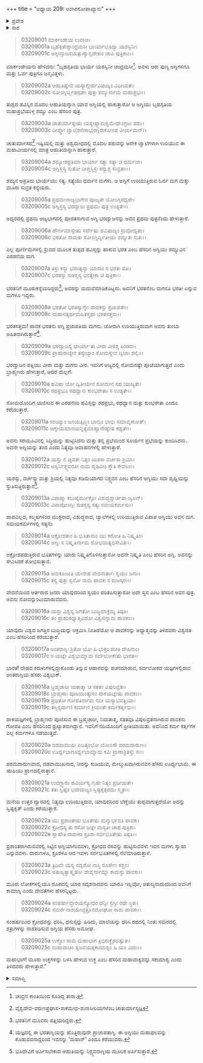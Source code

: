 +++
title = "ಅಧ್ಯಾಯ 209: ಅಂಗಿರಸೋಪಾಖ್ಯಾನಃ"
+++

<details><summary>ಪ್ರವೇಶ</summary>


।।   ಓಂ ಓಂ ನಮೋ ನಾರಾಯಣಾಯ।।   ಶ್ರೀ ವೇದವ್ಯಾಸಾಯ ನಮಃ ।।

ಶ್ರೀ ಕೃಷ್ಣದ್ವೈಪಾಯನ ವೇದವ್ಯಾಸ ವಿರಚಿತ  

**ಶ್ರೀ ಮಹಾಭಾರತ**

**ಆರಣ್ಯಕ ಪರ್ವ**

**ಮಾರ್ಕಂಡೇಯಸಮಸ್ಯಾ ಪರ್ವ**

**ಅಧ್ಯಾಯ 209**

</details>


<details><summary>ಸಾರ</summary>

ಅಗ್ನಿಗಳ ವರ್ಣನೆಯು ಮುಂದುವರೆದುದು (1-25).

</details>



> 03209001 ಮಾರ್ಕಂಡೇಯ ಉವಾಚ।  
03209001a ಬೃಹಸ್ಪತೇಶ್ಚಾಂದ್ರಮಸೀ ಭಾರ್ಯಾಭೂದ್ಯಾ ಯಶಸ್ವಿನೀ।  
03209001c ಅಗ್ನೀನ್ಸಾಜನಯತ್ಪುಣ್ಯಾನ್ಷಡೇಕಾಂ ಚಾಪಿ ಪುತ್ರಿಕಾಂ।।

ಮಾರ್ಕಂಡೇಯನು ಹೇಳಿದನು: “ಬೃಹಸ್ಪತಿಯ ಭಾರ್ಯೆ ಯಶಸ್ವಿನೀ ಚಂದ್ರಮಸೀ[^1]. ಅವಳು ಆರು ಪುಣ್ಯ ಅಗ್ನಿಗಳಿಗೂ ಮತ್ತು ಓರ್ವ ಪುತ್ರಿಗೂ ಜನ್ಮವಿತ್ತಳು.

> 03209002a ಆಹುತಿಷ್ವೇವ ಯಸ್ಯಾಗ್ನೇರ್ಹವಿಷಾಜ್ಯಂ ವಿಧೀಯತೇ।  
03209002c ಸೋಽಗ್ನಿರ್ಬೃಹಸ್ಪತೇಃ ಪುತ್ರಃ ಶಮ್ಯುರ್ನಾಮ ಮಹಾಪ್ರಭಃ।।

ತುಪ್ಪದ ಹವಿಸ್ಸಿನ ಮೊದಲ ಆಹುತಿಯನ್ನಾಗಿ ಯಾವ ಅಗ್ನಿಯಲ್ಲಿ ಹಾಕುತ್ತಾರೋ ಆ ಅಗ್ನಿಯು ಬೃಹಸ್ಪತಿಯ ಮಹಾಪ್ರಭೆಯುಳ್ಳ ಶಮ್ಯು ಎಂಬ ಹೆಸರಿನ ಪುತ್ರ.

> 03209003a ಚಾತುರ್ಮಾಸ್ಯೇಷು ಯಸ್ಯೇಷ್ಟ್ಯಾಮಶ್ವಮೇಧೇಽಗ್ರಜಃ ಪಶುಃ।  
03209003c ದೀಪ್ತೋ ಜ್ವಾಲೈರನೇಕಾಭೈರಗ್ನಿರೇಕೋಽಥ ವೀರ್ಯವಾನ್।।

ಚಾತುರ್ಮಾಸದ[^2] ಇಷ್ಟಿಯಲ್ಲಿ ಮತ್ತು ಅಶ್ವಮೇಧದಲ್ಲಿ ಮೊದಲ ಪಶುವನ್ನು ಅನೇಕ ಜ್ವಾಲೆಗಳಾಗಿ ಉರಿಯುವ ಈ ಮಹಾವೀರ್ಯನಲ್ಲಿ ಮಾತ್ರ ಆಹುತಿಯನ್ನಾಗಿ ಹಾಕುತ್ತಾರೆ.

> 03209004a ಶಮ್ಯೋರಪ್ರತಿಮಾ ಭಾರ್ಯಾ ಸತ್ಯಾ ಸತ್ಯಾ ಚ ಧರ್ಮಜಾ।   
03209004c ಅಗ್ನಿಸ್ತಸ್ಯ ಸುತೋ ದೀಪ್ತಸ್ತಿಸ್ರಃ ಕನ್ಯಾಶ್ಚ ಸುವ್ರತಾಃ।।

ಶಮ್ಯನ ಅಪ್ರತಿಮ ಭಾರ್ಯೆಯು ಸತ್ಯ. ಸತ್ಯೆಯು ಧರ್ಮನ ಮಗಳು. ಆ ಅಗ್ನಿಗೆ ಉರಿಯುತ್ತಿರುವ ಓರ್ವ ಮಗ ಮತ್ತು ಮೂರು ಸುವ್ರತ ಕನ್ಯೆಯರು.

> 03209005a ಪ್ರಥಮೇನಾಜ್ಯಭಾಗೇನ ಪೂಜ್ಯತೇ ಯೋಽಗ್ನಿರಧ್ವರೇ।  
03209005c ಅಗ್ನಿಸ್ತಸ್ಯ ಭರದ್ವಾಜಃ ಪ್ರಥಮಃ ಪುತ್ರ ಉಚ್ಯತೇ।।

ಅಧ್ವರದಲ್ಲಿ ಪ್ರಥಮ ಆಜ್ಯಭಾಗದಲ್ಲಿ ಪೂಜಿತನಾಗುವ ಅಗ್ನಿ ಭರದ್ವಾಜನನ್ನು ಅವನ ಪ್ರಥಮ ಪುತ್ರನೆಂದು ಹೇಳುತ್ತಾರೆ.

> 03209006a ಪೌರ್ಣಮಾಸ್ಯೇಷು ಸರ್ವೇಷು ಹವಿಷಾಜ್ಯಂ ಸ್ರುವೋದ್ಯತಂ।  
03209006c ಭರತೋ ನಾಮತಃ ಸೋಽಗ್ನಿರ್ದ್ವಿತೀಯಃ ಶಮ್ಯುತಃ ಸುತಃ।।

ಎಲ್ಲ ಪೂರ್ಣಿಮೆಗಳಲ್ಲಿ ಸ್ರುವದ ಮೂಲಕ ತುಪ್ಪದ ಹವಿಸ್ಸನ್ನು ಹಾಕುವ ಭರತ ಎಂಬ ಹೆಸರಿನ ಅಗ್ನಿಯು ಶಮ್ಯುವಿನ ಎರಡನೆಯ ಮಗ.

> 03209007a ತಿಸ್ರಃ ಕನ್ಯಾ ಭವಂತ್ಯನ್ಯಾ ಯಾಸಾಂ ಸ ಭರತಃ ಪತಿಃ।  
03209007c ಭರತಸ್ತು ಸುತಸ್ತಸ್ಯ ಭರತ್ಯೇಕಾ ಚ ಪುತ್ರಿಕಾ।।

ಭರತನಿಗೆ ಮೂರುಕನ್ಯೆಯರಿದ್ದರು[^3], ಅವರನ್ನು ಮದುವೆಮಾಡಿಕೊಟ್ಟನು. ಅವನಿಗೆ ಭರತನೆಂಬ ಮಗನೂ ಭರತೀ ಎನ್ನುವ ಮಗಳೂ ಇದ್ದರು.

> 03209008a ಭರತೋ ಭರತಸ್ಯಾಗ್ನೇಃ ಪಾವಕಸ್ತು ಪ್ರಜಾಪತೇಃ।  
03209008c ಮಹಾನತ್ಯರ್ಥಮಹಿತಸ್ತಥಾ ಭರತಸತ್ತಮ।।

ಭರತಸತ್ತಮ! ಪಾವಕ ಭರತನು ಅಗ್ನಿ ಪ್ರಜಾಪತಿಯ ಮಗನು. ಜೋರಾಗಿ ಉರಿಯುತ್ತಿರುವಾಗ ಅವನು ತುಂಬಾ ಅಹಿತನಾಗಿರುತ್ತಾನೆ[^4].

> 03209009a ಭರದ್ವಾಜಸ್ಯ ಭಾರ್ಯಾ ತು ವೀರಾ ವೀರಶ್ಚ ಪಿಂಡದಃ।  
03209009c ಪ್ರಾಹುರಾಜ್ಯೇನ ತಸ್ಯೇಜ್ಯಾಂ ಸೋಮಸ್ಯೇವ ದ್ವಿಜಾಃ ಶನೈಃ।।

ಭರದ್ವಾಜನ ಪತ್ನಿಯು ವೀರಾ ಮತ್ತು ಮಗನು ವೀರ. ಇವನಿಗೆ ಆಜ್ಯದಲ್ಲಿ ಸೋಮನಷ್ಟೇ ಪೂಜೆಯಾಗುತ್ತದೆ ಎಂದು ಬ್ರಾಹ್ಮಣರು ಹೇಳುತ್ತಾರೆ, ಆದರೆ ಮೆಲ್ಲಗೆ.

> 03209010a ಹವಿಷಾ ಯೋ ದ್ವಿತೀಯೇನ ಸೋಮೇನ ಸಹ ಯುಜ್ಯತೇ।  
03209010c ರಥಪ್ರಭೂ ರಥಧ್ವಾನಃ ಕುಂಭರೇತಾಃ ಸ ಉಚ್ಯತೇ।।

ಸೋಮದೊಂದಿಗೆ ಯಜಿಸುವ ಈ ಎರಡನೆಯ ಹವಿಸ್ಸನ್ನು ರಥಪ್ರಭು, ರಥಧ್ವಾನ ಮತ್ತು ಕುಂಭರೇತಾ ಎಂದೂ ಕರೆಯುತ್ತಾರೆ.

> 03209011a ಸರಯ್ವಾಂ ಜನಯತ್ಸಿದ್ಧಿಂ ಭಾನುಂ ಭಾಭಿಃ ಸಮಾವೃಣೋತ್।  
03209011c ಆಗ್ನೇಯಮಾನಯನ್ನಿತ್ಯಮಾಹ್ವಾನೇಷ್ವೇಷ ಕಥ್ಯತೇ।।

ಅವನು ಸರಯೂವಿನಲ್ಲಿ ಸಿದ್ಧಿಯನ್ನು ಹುಟ್ಟಿಸಿದನು ಮತ್ತು ತನ್ನ ಪ್ರಭೆಯಿಂದ ಸೂರ್ಯನ ಪ್ರಭೆಯನ್ನು ಕುಂದಿಸಿದನು. ಅವನೇ ಅಗ್ನಿಯನ್ನು ತಂದ ಎಂದು ನಿತ್ಯವೂ ಆವಾಹನಗಳಲ್ಲಿ ಹೇಳುತ್ತಾರೆ.

> 03209012a ಯಸ್ತು ನ ಚ್ಯವತೇ ನಿತ್ಯಂ ಯಶಸಾ ವರ್ಚಸಾ ಶ್ರಿಯಾ।  
03209012c ಅಗ್ನಿರ್ನಿಶ್ಚ್ಯವನೋ ನಾಮ ಪೃಥಿವೀಂ ಸ್ತೌತಿ ಕೇವಲಂ।।

ಯಶಸ್ಸು, ವರ್ಚಸ್ಸು ಮತ್ತು ಶ್ರಿಯಲ್ಲಿ ನಿತ್ಯವೂ ಕಡಿಮೆಯಾಗದ ನಿಶ್ಚ್ಯವನ ಎಂಬ ಹೆಸರಿನ ಅಗ್ನಿಯು ಸದಾ ಪೃಥ್ವಿಯನ್ನು ಸ್ತುತಿಸುತ್ತಿರುತ್ತಾನೆ[^5].

> 03209013a ವಿಪಾಪ್ಮಾ ಕಲುಷೈರ್ಮುಕ್ತೋ ವಿಶುದ್ಧಶ್ಚಾರ್ಚಿಷಾ ಜ್ವಲನ್।   
03209013c ವಿಪಾಪೋಽಗ್ನಿಃ ಸುತಸ್ತಸ್ಯ ಸತ್ಯಃ ಸಮಯಕರ್ಮಸು।।

ಪಾಪವಿಲ್ಲದ, ಕಲ್ಮಷಗಳಿಂದ ಮುಕ್ತನಾದ, ವಿಶುದ್ಧನಾದ, ಜ್ವಾಲೆಗಳಲ್ಲಿ ಉರಿಯುತ್ತಿರುವ ವಿಪಾಪ ಅಗ್ನಿಯು ಅವನ ಮಗ. ಸಮಯಕರ್ಮಗಳಲ್ಲಿ ಸತ್ಯನು.

> 03209014a ಆಕ್ರೋಶತಾಂ ಹಿ ಭೂತಾನಾಂ ಯಃ ಕರೋತಿ ಹಿ ನಿಷ್ಕೃತಿಂ।  
03209014c ಅಗ್ನಿಃ ಸ ನಿಷ್ಕೃತಿರ್ನಾಮ ಶೋಭಯತ್ಯಭಿಸೇವಿತಃ।।

ಆಕ್ರೋಶಪಡುತ್ತಿರುವ ಭೂತಗಳನ್ನು ಯಾರು ನಿಷ್ಕೃತಿಗೊಳಿಸುತ್ತಾನೋ ಅವನೇ ನಿಷ್ಕೃತಿ ಎಂಬ ಹೆಸರಿನ ಅಗ್ನಿ. ಅವನನ್ನು ಸೇವಿಸಿದರೆ ಶೋಭಿಸುತ್ತಾನೆ.

> 03209015a ಅನುಕೂಜಂತಿ ಯೇನೇಹ ವೇದನಾರ್ತಾಃ ಸ್ವಯಂ ಜನಾಃ।  
03209015c ತಸ್ಯ ಪುತ್ರಃ ಸ್ವನೋ ನಾಮ ಪಾವಕಃ ಸ ರುಜಸ್ಕರಃ।।

ವೇದನೆಯಿಂದ ಆರ್ತರಾದ ಜನರು ಯಾವುದರಿಂದ ಸ್ವಯಂ ಪರಿತಪಿಸುತ್ತಾರೋ ಅದೇ ಸ್ವನ ಎಂಬ ಹೆಸರಿನ ಅವನ ಪುತ್ರ. ಅವನು ನೋವನ್ನುಂಟುಮಾಡುವವನು.

> 03209016a ಯಸ್ತು ವಿಶ್ವಸ್ಯ ಜಗತೋ ಬುದ್ಧಿಮಾಕ್ರಮ್ಯ ತಿಷ್ಠತಿ।   
03209016c ತಂ ಪ್ರಾಹುರಧ್ಯಾತ್ಮವಿದೋ ವಿಶ್ವಜಿನ್ನಾಮ ಪಾವಕಂ।।

ಯಾವುದು ವಿಶ್ವದ ಜಗತ್ತಿನ ಬುದ್ಧಿಯನ್ನು ಆಕ್ರಮಿಸಿ ನಿಂತಿದೆಯೋ ಆ ಪಾವಕನನ್ನು ಆಧ್ಯಾತ್ಮವನ್ನು ತಿಳಿದವರು ವಿಶ್ವಜಿತ ಎಂಬ ಹೆಸರಿನಿಂದ ಕರೆಯುತ್ತಾರೆ.

> 03209017a ಅಂತರಾಗ್ನಿಃ ಶ್ರಿತೋ ಯೋ ಹಿ ಭುಕ್ತಂ ಪಚತಿ ದೇಹಿನಾಂ।  
03209017c ಸ ಯಜ್ಞೇ ವಿಶ್ವಭುಮ್ನಾಮ ಸರ್ವಲೋಕೇಷು ಭಾರತ।।

ಭಾರತ! ದೇಹದ ಕರುಳುಗಳಲ್ಲಿದ್ದುಕೊಂಡು ತಿನ್ನುವ ಆಹಾರವನ್ನು ಪಚನಮಾಡುವ, ಸರ್ವಲೋಕದ ಯಜ್ಞಗಳಲ್ಲಿರುವ ಅಂತರಾಗ್ನಿಯ ಹೆಸರು ವಿಶ್ವಭುಕ್.

> 03209018a ಬ್ರಹ್ಮಚಾರೀ ಯತಾತ್ಮಾ ಚ ಸತತಂ ವಿಪುಲವ್ರತಃ।  
03209018c ಬ್ರಾಹ್ಮಣಾಃ ಪೂಜಯಂತ್ಯೇನಂ ಪಾಕಯಜ್ಞೇಷು ಪಾವಕಂ।।  
03209019a ಪ್ರಥಿತೋ ಗೋಪತಿರ್ನಾಮ ನದೀ ಯಸ್ಯಾಭವತ್ಪ್ರಿಯಾ।  
03209019c ತಸ್ಮಿನ್ಸರ್ವಾಣಿ ಕರ್ಮಾಣಿ ಕ್ರಿಯಂತೇ ಕರ್ಮಕರ್ತೃಭಿಃ।।

ಪಾಕಯಜ್ಞಗಳಲ್ಲಿ ಬ್ರಾಹ್ಮಣರು ಪೂಜಿಸುವ ಈ ಬ್ರಹ್ಮಚಾರೀ, ನಿಯತಾತ್ಮ, ಸತತವೂ ವಿಪುಲವ್ರತನಾಗಿರುವ ಪಾವಕನು ಗೋಪತಿ ಎಂಬ ಹೆಸರಿನಿಂದ ಪ್ರಖ್ಯಾತನಾಗಿದ್ದಾನೆ. ಇವನಿಗೆ ನದಿಯೊಂದಿಗೆ ಪ್ರೀತಿಯಾಯಿತು. ಅವನಿಂದ ಕರ್ಮ ಕರ್ತೃಗಳ ಎಲ್ಲ ಕರ್ಮಗಳೂ ನಡೆಯುತ್ತವೆ.

> 03209020a ವಡವಾಮುಖಃ ಪಿಬತ್ಯಂಭೋ ಯೋಽಸೌ ಪರಮದಾರುಣಃ।  
03209020c ಊರ್ಧ್ವಭಾಗೂರ್ಧ್ವಭಾಮ್ನಾಮ ಕವಿಃ ಪ್ರಾಣಾಶ್ರಿತಸ್ತು ಸಃ।।

ಪರಮದಾರುಣವಾದ, ವಡವಾಮುಖನಾದ, ನೀರನ್ನು ಕುಡಿಯುವ, ಮೇಲ್ಮುಖವಾಗಿರುವವನ ಹೆಸರು ಊರ್ಧ್ವಭಾಮ. ಈ ಋಷಿಯು ಪ್ರಾಣದಲ್ಲಿರುತ್ತಾನೆ.

> 03209021a ಉದಗ್ದ್ವಾರಂ ಹವಿರ್ಯಸ್ಯ ಗೃಹೇ ನಿತ್ಯಂ ಪ್ರದೀಯತೇ।  
03209021c ತತಃ ಸ್ವಿಷ್ಟಂ ಭವೇದಾಜ್ಯಂ ಸ್ವಿಷ್ಟಕೃತ್ಪರಮಃ ಸ್ಮೃತಃ।।

ಮನೆಯ ಉತ್ತರ ದ್ವಾರದಲ್ಲಿ ನಿತ್ಯವೂ ಉರಿಯುತ್ತಿರುವ, ಯಾವುದರಿಂದ ಬೆಣ್ಣೆಯು ತುಪ್ಪವಾಗುತ್ತದೆಯೋ ಅದನ್ನು ಸ್ವಿಷ್ಟಕೃತ್ ಎಂದು ಕರೆಯುತ್ತಾರೆ.

> 03209022a ಯಃ ಪ್ರಶಾಂತೇಷು ಭೂತೇಷು ಮನ್ಯುರ್ಭವತಿ ಪಾವಕಃ।  
03209022c ಕ್ರೋಧಸ್ಯ ತು ರಸೋ ಜಜ್ಞೇ ಮನ್ಯತೀ ಚಾಥ ಪುತ್ರಿಕಾ।  
03209022e ಸ್ವಾಹೇತಿ ದಾರುಣಾ ಕ್ರೂರಾ ಸರ್ವಭೂತೇಷು ತಿಷ್ಠತಿ।।

ಪ್ರಶಾಂತರಾಗಿರುವವರಲ್ಲಿ ಸಿಟ್ಟಿನ ಅಗ್ನಿಯಾಗುವವಳು, ಕ್ರೋಧದ ರಸವನ್ನು ಹುಟ್ಟಿಸುವವಳು ಇವನ ಮಗಳು ಸ್ವಾಹಾ ಎನ್ನುವವಳು. ದಾರುಣಳೂ, ಕ್ರೂರಳೂ ಆದ ಇವಳು ಸರ್ವಭೂತಗಳಲ್ಲಿ ನೆಲೆಮಾಡಿರುತ್ತಾಳೆ.

> 03209023a ತ್ರಿದಿವೇ ಯಸ್ಯ ಸದೃಶೋ ನಾಸ್ತಿ ರೂಪೇಣ ಕಶ್ಚನ।  
03209023c ಅತುಲ್ಯತ್ವಾತ್ಕೃತೋ ದೇವೈರ್ನಾಮ್ನಾ ಕಾಮಸ್ತು ಪಾವಕಃ।।

ಮೂರು ಲೋಕಗಳಲ್ಲಿಯೂ ರೂಪದಲ್ಲಿ ಯಾರ ಸದೃಶನಾದವನು ಯಾರೂ ಇಲ್ಲವೋ, ಅತುಲ್ಯನಾದುದರಿಂದ ಅವನಿಗೆ ಕಾಮಾಗ್ನಿ ಎಂದು ದೇವತೆಗಳು ಹೆಸರನ್ನಿಟ್ಟರು.

> 03209024a ಸಂಹರ್ಷಾದ್ಧಾರಯನ್ಕ್ರೋಧಂ ಧನ್ವೀ ಸ್ರಗ್ವೀ ರಥೇ ಸ್ಥಿತಃ।   
03209024c ಸಮರೇ ನಾಶಯೇಚ್ಚತ್ರೂನಮೋಘೋ ನಾಮ ಪಾವಕಃ।।

ಸಂಹರ್ಷದಿಂದ ಕ್ರೋಧವನ್ನು ಧರಿಸಿ, ಧನುಸ್ಸನ್ನು ಹಿಡಿದು, ಮಾಲೆಯನ್ನು ಧರಿಸಿ ರಥದಲ್ಲಿ ನಿಂತು ಸಮರದಲ್ಲಿ ಶತ್ರುಗಳನ್ನು ನಾಶಪಡಿಸುವ ಅಗ್ನಿಯ ಹೆಸರು ಅಮೋಘ.

> 03209025a ಉಕ್ಥೋ ನಾಮ ಮಹಾಭಾಗ ತ್ರಿಭಿರುಕ್ಥೈರಭಿಷ್ಟುತಃ।  
03209025c ಮಹಾವಾಚಂ ತ್ವಜನಯತ್ಸಕಾಮಾಶ್ವಂ ಹಿ ಯಂ ವಿದುಃ।।

ಮಹಾಭಾಗ! ಮೂರು ಉಕ್ತಗಳನ್ನು ಬಳಸಿ ಹೇಳುವ ಉಕ್ಥ ಎಂಬ ಹೆಸರಿನ ಮಹಾವಾಕ್ಯವನ್ನು ಸಕಾಮಾಶ್ವ ಎಂದು ತಿಳಿದವರು ಹೇಳುತ್ತಾರೆ.”

<details><summary>ಸಮಾಪ್ತಿ</summary>

ಇತಿ ಶ್ರೀ ಮಹಾಭಾರತೇ ಆರಣ್ಯಕ ಪರ್ವಣಿ ಮಾರ್ಕಂಡೇಯಸಮಸ್ಯಾ ಪರ್ವಣಿ ಅಂಗಿರಸೋಪಾಖ್ಯಾನೇ ನವಾಧಿಕದ್ವಿಶತತಮೋಽಧ್ಯಾಯಃ।  
ಇದು ಮಹಾಭಾರತದ ಆರಣ್ಯಕ ಪರ್ವದಲ್ಲಿ ಮಾರ್ಕಂಡೇಯಸಮಸ್ಯಾ ಪರ್ವದಲ್ಲಿ ಅಂಗಿರಸೋಪಾಖ್ಯಾನದಲ್ಲಿ ಇನ್ನೂರಾಒಂಭತ್ತನೆಯ ಅಧ್ಯಾಯವು.



</details>

[^1]: ಚಂದ್ರನ ಕಾಂತಿಯಿಂದ ಕೂಡಿದ್ದ ತಾರಾ.

[^2]: ವೈಶ್ವದೇವ-ವರುಣಪ್ರಘಾಸ-ಸಾಕಮೇಧ-ಶುನಾಸೀರಿಯಗಳೆಂಬ ಚಾತುರ್ಮಾಸ್ಯಜ್ಞ

[^3]: ಭರತನಿಗೆ ಮೂವರು ಪತ್ನಿಯರಿದ್ದರು.

[^4]: ಯಜ್ಞದಲ್ಲಿ ಈ ಭರತಾಗ್ನಿಯನ್ನು ಹೊತ್ತಿರುವುದೇ ಪ್ರಾಜಾಪತಾಗ್ನಿ. ಈ ಅಗ್ನಿಯು ಮಹಾಫಲವನ್ನು ಕೊಡುವವನಾದ್ದರಿಂದ ಇವನನ್ನು ‘ಮಹಾನ್’ ಎಂದೂ ಕರೆಯುವರು.

[^5]: ಭೂದೇವಿಗೆ ಅರ್ಪಿಸಬೇಕಾದ ಆಹುತಿಯನ್ನು ನಿಶ್ಚ್ಯವನಾಗ್ನಿಯ ಮೂಲಕ ಅರ್ಪಿಸುತ್ತಾರೆ.

